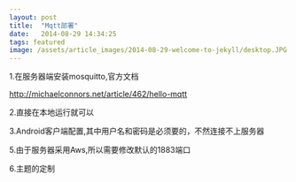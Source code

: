 ```yaml
---
layout: post
title:  "Mqtt部署"
date:   2014-08-29 14:34:25
tags: featured
image: /assets/article_images/2014-08-29-welcome-to-jekyll/desktop.JPG
---
```

1.在服务器端安装mosquitto,官方文档

http://michaelconnors.net/article/462/hello-mqtt

2.直接在本地运行就可以

3.Android客户端配置,其中用户名和密码是必须要的，不然连接不上服务器

5.由于服务器采用Aws,所以需要修改默认的1883端口

6.主题的定制
